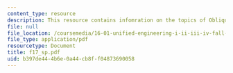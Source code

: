 ```yaml
---
content_type: resource
description: This resource contains infomration on the topics of Oblique Shocks.
file: null
file_location: /coursemedia/16-01-unified-engineering-i-ii-iii-iv-fall-2005-spring-2006/b397de444b6e0a44cb8ff04873690058_f17_sp.pdf
file_type: application/pdf
resourcetype: Document
title: f17_sp.pdf
uid: b397de44-4b6e-0a44-cb8f-f04873690058
---
```

